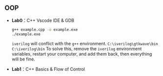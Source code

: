 ## OOP

- **Lab0**：C++ Vscode IDE & GDB
    ```bash
    g++ example.cpp -o example.exe
    ./example.exe
    ```
    `iverilog` will conflict with the `g++` environment. `C:\iverilog\gtkwave\bin` `C:\iverilog\bin`
    To solve this, remove the `iverilog` environment variables, restart your computer, and add them back, then everything will be fine.

- **Lab1**：C++ Basics & Flow of Control




